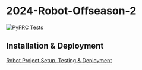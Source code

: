 # 2024-Robot-Offseason-2

[![PyFRC Tests](https://github.com/frc2881/2024-Robot-Offseason-2/actions/workflows/python-app.yml/badge.svg?branch=main)](https://github.com/frc2881/2024-Robot-Offseason-2/actions/workflows/python-app.yml)

## Installation & Deployment
[Robot Project Setup, Testing & Deployment](https://github.com/frc2881/Documentation/wiki/Development-Environment#robot-project-setup-testing--deployment)
